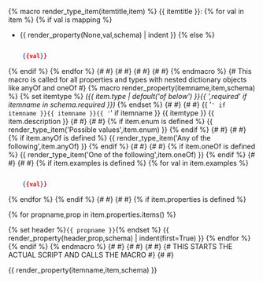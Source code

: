 {% macro render_type_item(itemtitle,item) %}
{{ itemtitle }}:
{% for val in item %}
{% if val is mapping %}
- {{ render_property(None,val,schema) | indent }}
{% else %}
```json

    {{val}}

 ```
{% endif %}
{% endfor %}
{# #}
{# #}
{# #}
{# #}
{% endmacro %}
{# This macro is called for all properties and types with nested dictionary objects like anyOf and oneOf #}
{% macro render_property(itemname,item,schema) %}
{% set itemtype %}
_({{ item.type | default('of below') }}{{ ',required'  if itemname in schema.required }})_
{% endset %}
{# #}
{# #}
{{ '`' if itemname }}{{ itemname }}{{ '`' if itemname }} {{ itemtype }} {{ item.description }}
{# #}
{# #}
{% if item.enum is defined %}
{{ render_type_item('Possible values',item.enum) }}
{% endif %}
{# #}
{# #}
{% if item.anyOf is defined %}
{{ render_type_item('Any of the following',item.anyOf) }}
{% endif %}
{# #}
{# #}
{% if item.oneOf is defined %}
{{ render_type_item('One of the following',item.oneOf) }}
{% endif %}
{# #}
{# #}
{% if item.examples is defined %}
{% for val in item.examples %}
```json

    {{val}}

 ```
{% endfor %}
{% endif %}
{# #}
{# #}
{% if item.properties is defined %}

{% for propname,prop in item.properties.items() %}

{% set header %}`{{ propname }}`{% endset %}
{{ render_property(header,prop,schema) | indent(first=True) }}
{% endfor %}
{% endif %}
{% endmacro %}
{# #}
{# #}
{# #}
{# THIS STARTS THE ACTUAL SCRIPT AND CALLS THE MACRO #}
{# #}

{{ render_property(itemname,item,schema) }}